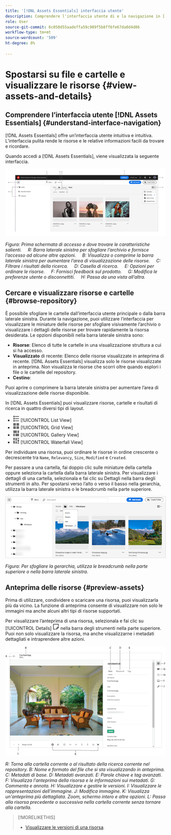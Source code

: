 ```yaml
---
title: '[!DNL Assets Essentials] interfaccia utente'
description: Comprendere l'interfaccia utente di e la navigazione in [!DNL Assets Essentials].
role: User
source-git-commit: 6c050d55aadeffa59c989f5b8ff6fe67da0d4d86
workflow-type: tm+mt
source-wordcount: '509'
ht-degree: 0%

---
```



# Spostarsi su file e cartelle e visualizzare le risorse {#view-assets-and-details}

<!-- TBD: Give screenshots of all views with many assets. Zoom out to showcase how the thumbnails/tiles flow on the UI in different views. -->

<!-- TBD: The options in left sidebar may change. Shared with me and Shared by me are missing for now. Update this section as UI is updated. -->

## Comprendere l’interfaccia utente [!DNL Assets Essentials] {#understand-interface-navigation}

[!DNL Assets Essentials] offre un’interfaccia utente intuitiva e intuitiva. L’interfaccia pulita rende le risorse e le relative informazioni facili da trovare e ricordare.

Quando accedi a [!DNL Assets Essentials], viene visualizzata la seguente interfaccia.

<!-- TBD: Update this screenshot. Remove top bar. Remove 2 labels from top bar. -->

![[!DNL Assets Essentials] interfaccia utente](assets/essentials-interface1.png)

*Figura: Prima schermata di accesso e dove trovare le caratteristiche salienti.*
     *R: Barra laterale sinistra per sfogliare l’archivio e fornisce l’accesso ad alcune altre opzioni.*
     *B: Visualizza o comprime la barra laterale sinistra per aumentare l’area di visualizzazione delle risorse.*
     *C: Filtrare i risultati della ricerca.*
     *D: Casella di ricerca.*
     *E: Opzioni per ordinare le risorse.*
     *F: Fornisci feedback sul prodotto.*
     *G: Modifica le preferenze utente o disconnettiti.*
     *H: Passa da una vista all’altra.*

<!-- TBD: Need an embedded video here with narration. It has to be hosted on MPC to be embeddable. -->

## Cercare e visualizzare risorse e cartelle {#browse-repository}

È possibile sfogliare le cartelle dall’interfaccia utente principale o dalla barra laterale sinistra. Durante la navigazione, puoi utilizzare l’interfaccia per visualizzare le miniature delle risorse per sfogliare visivamente l’archivio o visualizzare i dettagli delle risorse per trovare rapidamente la risorsa desiderata. Le opzioni disponibili nella barra laterale sinistra sono:

* **Risorse**: Elenco di tutte le cartelle in una visualizzazione struttura a cui si ha accesso.
* **Visualizzato** di recente: Elenco delle risorse visualizzate in anteprima di recente. [!DNL Assets Essentials] visualizza solo le risorse visualizzate in anteprima. Non visualizza le risorse che scorri oltre quando esplori i file o le cartelle del repository.
* **Cestino**:

<!-- TBD: Not sure if we want to publish these right now. CC Libs are beta as per Greg.
* **Libraries**: Access to [!DNL Adobe Creative Cloud Team] (CCT) Libraries view. This view is visible only if the user is entitled to CCT Libraries.
-->

<!-- TBD: My Work Space shows task inbox and it is not visible on AEM Cloud Demos as of now. It is the source of truth server hence not documenting My Work Space option for now.
-->

Puoi aprire o comprimere la barra laterale sinistra per aumentare l’area di visualizzazione delle risorse disponibile.

In [!DNL Assets Essentials] puoi visualizzare risorse, cartelle e risultati di ricerca in quattro diversi tipi di layout.

* ![icona a forma di elenco](assets/do-not-localize/list-view.png) [!UICONTROL List View]
* ![icona della vista a griglia](assets/do-not-localize/grid-view.png) [!UICONTROL Grid View]
* ![icona a forma di galleria](assets/do-not-localize/gallery-view.png) [!UICONTROL Gallery View]
* ![icona della vista a cascata](assets/do-not-localize/waterfall-view.png) [!UICONTROL Waterfall View]

Per individuare una risorsa, puoi ordinare le risorse in ordine crescente o decrescente tra `Name`, `Relevancy`, `Size`, `Modified` e `Created`.

Per passare a una cartella, fai doppio clic sulle miniature della cartella oppure seleziona la cartella dalla barra laterale sinistra. Per visualizzare i dettagli di una cartella, selezionala e fai clic su Dettagli nella barra degli strumenti in alto. Per spostarsi verso l’alto o verso il basso nella gerarchia, utilizza la barra laterale sinistra o le breadcrumb nella parte superiore.

![Sfoglia cartelle](assets/browsing-folders.png)

*Figura: Per sfogliare la gerarchia, utilizza le breadcrumb nella parte superiore o nella barra laterale sinistra.*

## Anteprima delle risorse {#preview-assets}

Prima di utilizzare, condividere o scaricare una risorsa, puoi visualizzarla più da vicino. La funzione di anteprima consente di visualizzare non solo le immagini ma anche alcuni altri tipi di risorse supportati.

Per visualizzare l’anteprima di una risorsa, selezionala e fai clic su [!UICONTROL Details] ![icona dei dettagli](assets/do-not-localize/edit-in-icon.png) nella barra degli strumenti nella parte superiore. Puoi non solo visualizzare la risorsa, ma anche visualizzarne i metadati dettagliati e intraprendere altre azioni.

![Visualizzare un&#39;anteprima di una risorsa](assets/preview-asset.png)

*R: Torna alla cartella corrente o al risultato della ricerca corrente nel repository.*
*B: Nome e formato del file che si sta visualizzando in anteprima.*
*C: Metadati di base.*
*D: Metadati avanzati.*
*E: Parole chiave e tag avanzati.*
*F: Visualizza l&#39;anteprima della risorsa e le informazioni sui metadati.*
*G: Commenta e annota.*
*H: Visualizzare e gestire le versioni.*
*I: Visualizzare le rappresentazioni dell&#39;immagine.*
*J: Modifica immagine.*
*K: Visualizza un&#39;anteprima più dettagliata. Zoom, schermo intero e altre opzioni.*
*L: Passa alla risorsa precedente o successiva nella cartella corrente senza tornare alla cartella.*

<!-- TBD: Describe the options.

Explicitly previewed assets are displayed as recently viewed assets. Give screenshot of this.
Other use cases after previewing.

-->

>[!MORELIKETHIS]
>
>* [Visualizzare le versioni di una risorsa](/help/manage-organize.md#view-versions).

